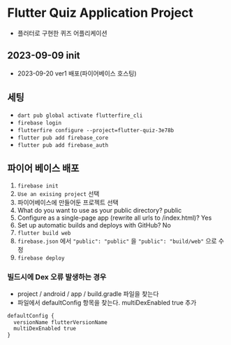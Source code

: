 # Flutter Quiz Application Project
- 플러터로 구현한 퀴즈 어플리케이션
## 2023-09-09 init
- 2023-09-20 ver1 배포(파이어베이스 호스팅)

## 세팅
- `dart pub global activate flutterfire_cli`
- `firebase login`
- `flutterfire configure --project=flutter-quiz-3e78b`
- `flutter pub add firebase_core`
- `flutter pub add firebase_auth`

## 파이어 베이스 배포
1. `firebase init`
2. `Use an exising project` 선택
3. 파이어베이스에 만들어둔 프로젝트 선택
4. What do you want to use as your public directory? public
5. Configure as a single-page app (rewrite all urls to /index.html)? Yes
6. Set up automatic builds and deploys with GitHub? No
7. `flutter build web`
8. `firebase.json` 에서 `"public": "public"` 을 `"public": "build/web"` 으로 수정
9. `firebase deploy`

### 빌드시에 Dex 오류 발생하는 경우
 - project / android / app / build.gradle 파일을 찾는다
 - 파일에서 defaultConfig 항목을 찾는다. multiDexEnabled true 추가
```xml
defaultConfig {
  versionName flutterVersionName
  multiDexEnabled true
}
```
